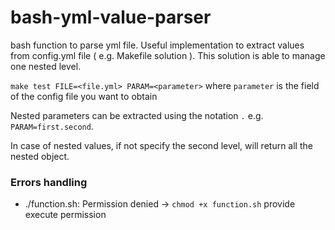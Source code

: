 # bash-yml-value-parser

bash function to parse yml file. Useful implementation to extract values from config.yml file ( e.g. Makefile solution ). This solution is able to manage one nested level.
 
`make test FILE=<file.yml> PARAM=<parameter>` where `parameter` is the field of the config file you want to obtain

Nested parameters can be extracted using the notation `.` e.g. `PARAM=first.second`.

In case of nested values, if not specify the second level, will return all the nested object.

### Errors handling

- ./function.sh: Permission denied -> `chmod +x function.sh` provide execute permission